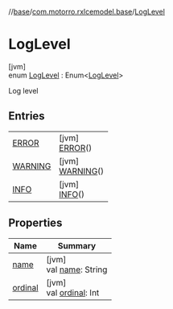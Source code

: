 //[base](../../../index.md)/[com.motorro.rxlcemodel.base](../index.md)/[LogLevel](index.md)

# LogLevel

[jvm]\
enum [LogLevel](index.md) : Enum&lt;[LogLevel](index.md)&gt; 

Log level

## Entries

| | |
|---|---|
| [ERROR](-e-r-r-o-r/index.md) | [jvm]<br>[ERROR](-e-r-r-o-r/index.md)() |
| [WARNING](-w-a-r-n-i-n-g/index.md) | [jvm]<br>[WARNING](-w-a-r-n-i-n-g/index.md)() |
| [INFO](-i-n-f-o/index.md) | [jvm]<br>[INFO](-i-n-f-o/index.md)() |

## Properties

| Name | Summary |
|---|---|
| [name](-i-n-f-o/index.md#-372974862%2FProperties%2F-553753920) | [jvm]<br>val [name](-i-n-f-o/index.md#-372974862%2FProperties%2F-553753920): String |
| [ordinal](-i-n-f-o/index.md#-739389684%2FProperties%2F-553753920) | [jvm]<br>val [ordinal](-i-n-f-o/index.md#-739389684%2FProperties%2F-553753920): Int |
